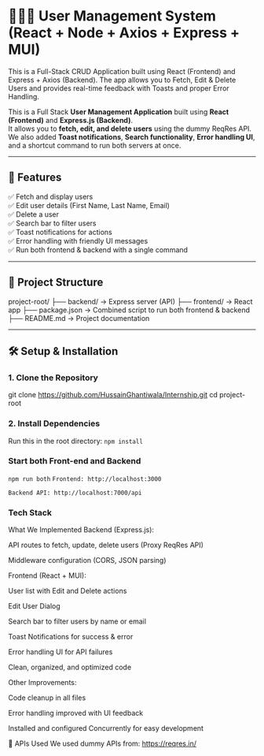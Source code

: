 # 🧑‍💻🚀 User Management System (React + Node + Axios + Express + MUI)
This is a Full-Stack CRUD Application built using React (Frontend) and Express + Axios (Backend).
The app allows you to Fetch, Edit & Delete Users and provides real-time feedback with Toasts and proper Error Handling.

This is a Full Stack **User Management Application** built using **React (Frontend)** and **Express.js (Backend)**.  
It allows you to **fetch, edit, and delete users** using the dummy ReqRes API.  
We also added **Toast notifications**, **Search functionality**, **Error handling UI**, and a shortcut command to run both servers at once.

---

## 🚀 Features

✅ Fetch and display users  
✅ Edit user details (First Name, Last Name, Email)  
✅ Delete a user  
✅ Search bar to filter users  
✅ Toast notifications for actions  
✅ Error handling with friendly UI messages  
✅ Run both frontend & backend with a single command

---

## 📂 Project Structure
project-root/
├── backend/            → Express server (API)
├── frontend/           → React app
├── package.json        → Combined script to run both frontend & backend
├── README.md           → Project documentation

---

## 🛠️ Setup & Installation

### 1. Clone the Repository

git clone https://github.com/HussainGhantiwala/Internship.git cd project-root


### 2. Install Dependencies
Run this in the root directory:
```npm install```
### Start both Front-end and Backend 
```npm run both```
```Frontend: http://localhost:3000```

```Backend API: http://localhost:7000/api```
### Tech Stack ###
What We Implemented
Backend (Express.js):

API routes to fetch, update, delete users (Proxy ReqRes API)

Middleware configuration (CORS, JSON parsing)

Frontend (React + MUI):

User list with Edit and Delete actions

Edit User Dialog

Search bar to filter users by name or email

Toast Notifications for success & error

Error handling UI for API failures

Clean, organized, and optimized code

Other Improvements:

Code cleanup in all files

Error handling improved with UI feedback

Installed and configured Concurrently for easy development

📌 APIs Used
We used dummy APIs from: https://reqres.in/